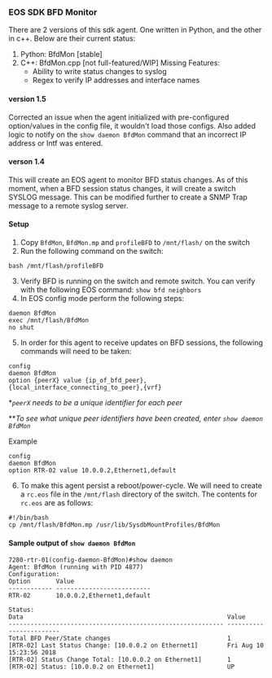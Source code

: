 ### EOS SDK BFD Monitor
There are 2 versions of this sdk agent.  One written in Python, and the other in c++.  Below are their current status:
1. Python: BfdMon [stable]
2. C++: BfdMon.cpp [not full-featured/WIP]
    Missing Features:
    - Ability to write status changes to syslog
    - Regex to verify IP addresses and interface names
    
#### version 1.5
Corrected an issue when the agent initialized with pre-configured option/values in the config file, it wouldn't load those configs.  Also added logic to notify on the `show daemon BfdMon` command that an incorrect IP address or Intf was entered.

#### verson 1.4
This will create an EOS agent to monitor BFD status changes.  As of this moment, when a BFD session status changes, it will create a switch SYSLOG message.  This can be modified further to create a SNMP Trap message to a remote syslog server.

#### Setup
1. Copy `BfdMon`, `BfdMon.mp` and `profileBFD` to `/mnt/flash/` on the switch
2. Run the following command on the switch: 
```
bash /mnt/flash/profileBFD
```
3. Verify BFD is running on the switch and remote switch.  You can verify with the following EOS command: `show bfd neighbors`
4. In EOS config mode perform the following steps:
```config
daemon BfdMon
exec /mnt/flash/BfdMon
no shut
```
5. In order for this agent to receive updates on BFD sessions, the following commands will need to be taken:
```
config
daemon BfdMon
option {peerX} value {ip_of_bfd_peer},{local_interface_connecting_to_peer},{vrf}
```
**`peerX` needs to be a unique identifier for each peer*

***To see what unique peer identifiers have been created, enter `show daemon BfdMon`*

Example
```
config
daemon BfdMon
option RTR-02 value 10.0.0.2,Ethernet1,default
```
6. To make this agent persist a reboot/power-cycle.  We will need to create a `rc.eos` file in the `/mnt/flash` directory of the switch.  The contents for `rc.eos` are as follows:
```
#!/bin/bash
cp /mnt/flash/BfdMon.mp /usr/lib/SysdbMountProfiles/BfdMon
```


#### Sample output of `show daemon BfdMon`
```
7280-rtr-01(config-daemon-BfdMon)#show daemon
Agent: BfdMon (running with PID 4877)
Configuration:
Option       Value
------------ --------------------------
RTR-02       10.0.0.2,Ethernet1,default

Status:
Data                                                        Value
----------------------------------------------------------- ------------------------
Total BFD Peer/State changes                                1
[RTR-02] Last Status Change: [10.0.0.2 on Ethernet1]        Fri Aug 10 15:23:56 2018
[RTR-02] Status Change Total: [10.0.0.2 on Ethernet1]       1
[RTR-02] Status: [10.0.0.2 on Ethernet1]                    UP
```